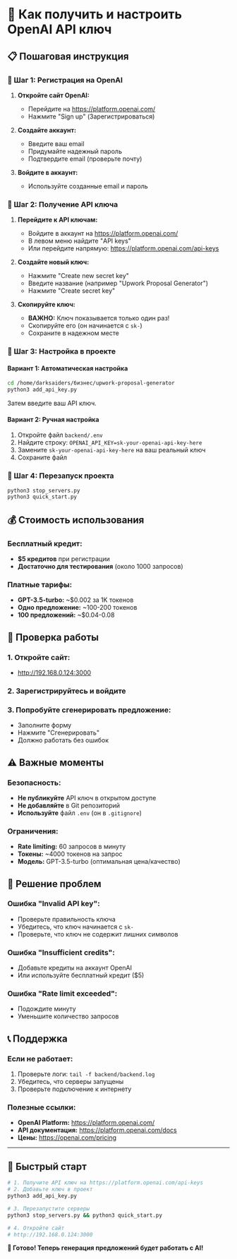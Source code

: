 # 🔑 Как получить и настроить OpenAI API ключ

## 📋 Пошаговая инструкция

### 🥇 Шаг 1: Регистрация на OpenAI

1. **Откройте сайт OpenAI:**
   - Перейдите на https://platform.openai.com/
   - Нажмите "Sign up" (Зарегистрироваться)

2. **Создайте аккаунт:**
   - Введите ваш email
   - Придумайте надежный пароль
   - Подтвердите email (проверьте почту)

3. **Войдите в аккаунт:**
   - Используйте созданные email и пароль

### 🥈 Шаг 2: Получение API ключа

1. **Перейдите к API ключам:**
   - Войдите в аккаунт на https://platform.openai.com/
   - В левом меню найдите "API keys"
   - Или перейдите напрямую: https://platform.openai.com/api-keys

2. **Создайте новый ключ:**
   - Нажмите "Create new secret key"
   - Введите название (например "Upwork Proposal Generator")
   - Нажмите "Create secret key"

3. **Скопируйте ключ:**
   - **ВАЖНО:** Ключ показывается только один раз!
   - Скопируйте его (он начинается с `sk-`)
   - Сохраните в надежном месте

### 🥉 Шаг 3: Настройка в проекте

#### Вариант 1: Автоматическая настройка
```bash
cd /home/darksaiders/бизнес/upwork-proposal-generator
python3 add_api_key.py
```
Затем введите ваш API ключ.

#### Вариант 2: Ручная настройка
1. Откройте файл `backend/.env`
2. Найдите строку: `OPENAI_API_KEY=sk-your-openai-api-key-here`
3. Замените `sk-your-openai-api-key-here` на ваш реальный ключ
4. Сохраните файл

### 🎯 Шаг 4: Перезапуск проекта
```bash
python3 stop_servers.py
python3 quick_start.py
```

## 💰 Стоимость использования

### Бесплатный кредит:
- **$5 кредитов** при регистрации
- **Достаточно для тестирования** (около 1000 запросов)

### Платные тарифы:
- **GPT-3.5-turbo:** ~$0.002 за 1K токенов
- **Одно предложение:** ~100-200 токенов
- **100 предложений:** ~$0.04-0.08

## 🔧 Проверка работы

### 1. Откройте сайт:
- http://192.168.0.124:3000

### 2. Зарегистрируйтесь и войдите

### 3. Попробуйте сгенерировать предложение:
- Заполните форму
- Нажмите "Сгенерировать"
- Должно работать без ошибок

## ⚠️ Важные моменты

### Безопасность:
- **Не публикуйте** API ключ в открытом доступе
- **Не добавляйте** в Git репозиторий
- **Используйте** файл `.env` (он в `.gitignore`)

### Ограничения:
- **Rate limiting:** 60 запросов в минуту
- **Токены:** ~4000 токенов на запрос
- **Модель:** GPT-3.5-turbo (оптимальная цена/качество)

## 🚨 Решение проблем

### Ошибка "Invalid API key":
- Проверьте правильность ключа
- Убедитесь, что ключ начинается с `sk-`
- Проверьте, что ключ не содержит лишних символов

### Ошибка "Insufficient credits":
- Добавьте кредиты на аккаунт OpenAI
- Или используйте бесплатный кредит ($5)

### Ошибка "Rate limit exceeded":
- Подождите минуту
- Уменьшите количество запросов

## 📞 Поддержка

### Если не работает:
1. Проверьте логи: `tail -f backend/backend.log`
2. Убедитесь, что серверы запущены
3. Проверьте подключение к интернету

### Полезные ссылки:
- **OpenAI Platform:** https://platform.openai.com/
- **API документация:** https://platform.openai.com/docs
- **Цены:** https://openai.com/pricing

---

## 🎯 Быстрый старт

```bash
# 1. Получите API ключ на https://platform.openai.com/api-keys
# 2. Добавьте ключ в проект
python3 add_api_key.py

# 3. Перезапустите серверы
python3 stop_servers.py && python3 quick_start.py

# 4. Откройте сайт
# http://192.168.0.124:3000
```

**🎉 Готово! Теперь генерация предложений будет работать с AI!** 
